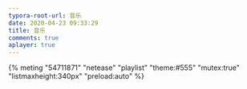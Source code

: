 ```yaml
---
typora-root-url: 音乐
date: 2020-04-23 09:33:29
title: 音乐
comments: true
aplayer: true
---
```


{% meting "54711871" "netease" "playlist" "theme:#555" "mutex:true" "listmaxheight:340px" "preload:auto" %}